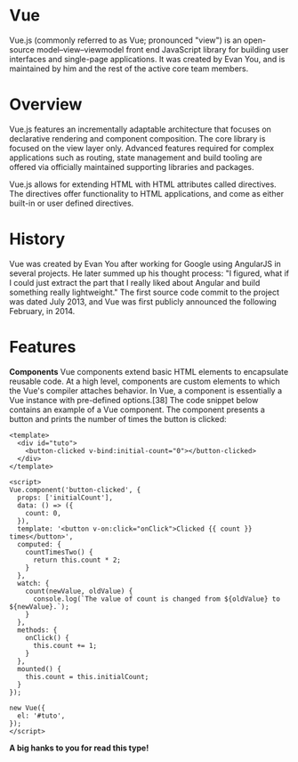 # Vue

Vue.js (commonly referred to as Vue; pronounced "view") is an open-source model–view–viewmodel front end JavaScript library for building user interfaces and single-page applications. It was created by Evan You, and is maintained by him and the rest of the active core team members.

# Overview

Vue.js features an incrementally adaptable architecture that focuses on declarative rendering and component composition. The core library is focused on the view layer only. Advanced features required for complex applications such as routing, state management and build tooling are offered via officially maintained supporting libraries and packages.

Vue.js allows for extending HTML with HTML attributes called directives. The directives offer functionality to HTML applications, and come as either built-in or user defined directives.

# History

Vue was created by Evan You after working for Google using AngularJS in several projects. He later summed up his thought process: "I figured, what if I could just extract the part that I really liked about Angular and build something really lightweight." The first source code commit to the project was dated July 2013, and Vue was first publicly announced the following February, in 2014.

# Features

**Components**
Vue components extend basic HTML elements to encapsulate reusable code. At a high level, components are custom elements to which the Vue's compiler attaches behavior. In Vue, a component is essentially a Vue instance with pre-defined options.[38] The code snippet below contains an example of a Vue component. The component presents a button and prints the number of times the button is clicked:

``` text copy
<template>
  <div id="tuto">
    <button-clicked v-bind:initial-count="0"></button-clicked>
  </div>
</template>

<script>
Vue.component('button-clicked', {
  props: ['initialCount'],
  data: () => ({
    count: 0,
  }),
  template: '<button v-on:click="onClick">Clicked {{ count }} times</button>',
  computed: {
    countTimesTwo() {
      return this.count * 2;
    }
  },
  watch: {
    count(newValue, oldValue) {
      console.log(`The value of count is changed from ${oldValue} to ${newValue}.`);
    }
  },
  methods: {
    onClick() {
      this.count += 1;
    }
  },
  mounted() {
    this.count = this.initialCount;
  }
});

new Vue({
  el: '#tuto',
});
</script>
```

**A big hanks to you for read this type!**
